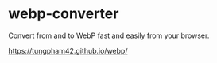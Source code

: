# webp-converter

Convert from and to WebP fast and easily from your browser.

https://tungpham42.github.io/webp/